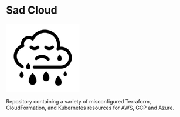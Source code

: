 # Sad Cloud


![Sad Cloud](.images/sad-cloud.png)


Repository containing a variety of misconfigured Terraform, CloudFormation, and Kubernetes resources
for AWS, GCP and Azure.
